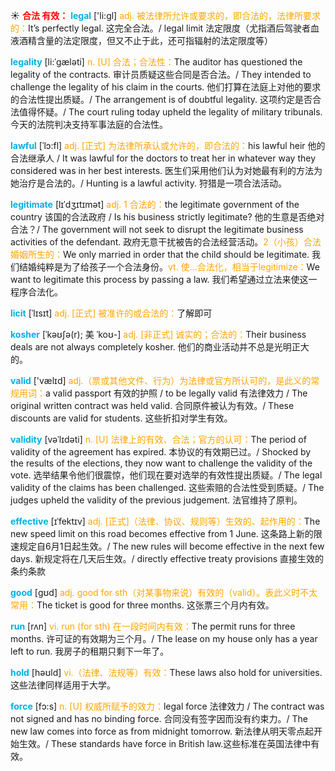 ☀ <font color="red">**合法 有效：**</font>
<font color="sky blue">**legal**</font> ['li:ɡl] 
<font color="orange">adj. 被法律所允许或要求的，即合法的，法律所要求的：</font>It’s perfectly legal. 这完全合法。/ legal limit 法定限度（尤指酒后驾驶者血液酒精含量的法定限度，但又不止于此，还可指辐射的法定限度等）
                      
<font color="sky blue">**legality**</font> [li:ˈgæləti]
<font color="orange">n. [U] 合法；合法性：</font>The auditor has questioned the legality of the contracts. 审计员质疑这些合同是否合法。/ They intended to challenge the legality of his claim in the courts. 他们打算在法庭上对他的要求的合法性提出质疑。/ The arrangement is of doubtful legality. 这项约定是否合法值得怀疑。/ The court ruling today upheld the legality of military tribunals. 今天的法院判决支持军事法庭的合法性。

<font color="sky blue">**lawful**</font> [ˈlɔ:fl]
<font color="orange">adj. [正式] 为法律所承认或允许的，即合法的：</font>his lawful heir 他的合法继承人 / It was lawful for the doctors to treat her in whatever way they considered was in her best interests. 医生们采用他们认为对她最有利的方法为她治疗是合法的。/ Hunting is a lawful activity. 狩猎是一项合法活动。
           
<font color="sky blue">**legitimate**</font> [lɪˈdʒɪtɪmət]
<font color="orange">adj. 1 合法的：</font>the legitimate government of the country 该国的合法政府 / Is his business strictly legitimate? 他的生意是否绝对合法？/ The government will not seek to disrupt the legitimate business activities of the defendant. 政府无意干扰被告的合法经营活动。<font color="orange">2（小孩）合法婚姻所生的：</font>We only married in order that the child should be legitimate. 我们结婚纯粹是为了给孩子一个合法身份。<font color="orange">vt. 使…合法化，相当于legitimize：</font>We want to legitimate this process by passing a law. 我们希望通过立法来使这一程序合法化。           

<font color="sky blue">**licit**</font> [ˈlɪsɪt]
<font color="orange">adj. [正式] 被准许的或合法的：</font>了解即可
           
<font color="sky blue">**kosher**</font> [ˈkəʊʃə(r); 美 ˈkoʊ-]
<font color="orange">adj. [非正式] 诚实的；合法的：</font>Their business deals are not always completely kosher. 他们的商业活动并不总是光明正大的。
 
<font color="sky blue">**valid**</font> ['vælɪd] 
<font color="orange">adj.（票或其他文件、行为）为法律或官方所认可的，是此义的常规用词：</font>a valid passport 有效的护照 / to be legally valid 有法律效力 / The original written contract was held valid. 合同原件被认为有效。/ These discounts are valid for students. 这些折扣对学生有效。

<font color="sky blue">**validity**</font> [vəˈlɪdəti]
<font color="orange">n. [U] 法律上的有效、合法；官方的认可：</font>The period of validity of the agreement has expired. 本协议的有效期已过。/ Shocked by the results of the elections, they now want to challenge the validity of the vote. 选举结果令他们很震惊，他们现在要对选举的有效性提出质疑。/ The legal validity of the claims has been challenged. 这些索赔的合法性受到质疑。/ The judges upheld the validity of the previous judgement. 法官维持了原判。

<font color="sky blue">**effective**</font> [ɪˈfektɪv]
<font color="orange">adj. [正式]（法律、协议、规则等）生效的、起作用的：</font>The new speed limit on this road becomes effective from 1 June. 这条路上新的限速规定自6月1日起生效。/ The new rules will become effective in the next few days. 新规定将在几天后生效。/ directly effective treaty provisions 直接生效的条约条款
 
<font color="sky blue">**good**</font> [ɡʊd] 
<font color="orange">adj. good for sth（对某事物来说）有效的（valid）。表此义时不太常用：</font>The ticket is good for three months. 这张票三个月内有效。

<font color="sky blue">**run**</font> [rʌn] 
<font color="orange">vi. run (for sth) 在一段时间内有效：</font>The permit runs for three months. 许可证的有效期为三个月。/ The lease on my house only has a year left to run. 我房子的租期只剩下一年了。

<font color="sky blue">**hold**</font> [həʊld] 
<font color="orange">vi.（法律、法规等）有效：</font>These laws also hold for universities. 这些法律同样适用于大学。

<font color="sky blue">**force**</font> [fɔ:s] 
<font color="orange">n. [U] 权威所赋予的效力：</font>legal force 法律效力 / The contract was not signed and has no binding force. 合同没有签字因而没有约束力。/ The new law comes into force as from midnight tomorrow. 新法律从明天零点起开始生效。/ These standards have force in British law.这些标准在英国法律中有效。



